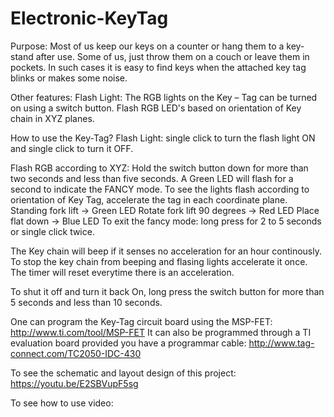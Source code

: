 # Electronic-KeyTag
Purpose: Most of us keep our keys on a counter or hang them to a key-stand after use. Some of us, just throw them on a couch or leave them in pockets. In such cases it is easy to find keys when the attached key tag blinks or makes some noise.
 
 Other features: 
 Flash Light: The RGB lights on the Key – Tag can be turned on using a switch button.
 Flash RGB LED's based on orientation of Key chain in XYZ planes.
 
 How to use the Key-Tag?
 Flash Light: single click to turn the flash light ON and single click to turn it OFF.
 
 Flash RGB according to XYZ: Hold the switch button down for more than two seconds and less than five seconds. 
 A Green LED will flash for a second to indicate the FANCY mode. 
 To see the lights flash according to orientation of Key Tag, accelerate the tag in each coordinate plane. 
 Standing fork lift -> Green LED
 Rotate fork lift 90 degrees -> Red LED
 Place flat down -> Blue LED
 To exit the fancy mode: long press for 2 to 5 seconds or single click twice.
 
 The Key chain will beep if it senses no acceleration for an hour continously. To stop the key chain from beeping and flasing lights  accelerate it once. The timer will reset everytime there is an acceleration.
 
 To shut it off and turn it back On, long press the switch button for more than 5 seconds and less than 10 seconds.
 
 One can program the Key-Tag circuit board using the MSP-FET: http://www.ti.com/tool/MSP-FET
 It can also be programmed through a TI evaluation board provided you have a programmar cable: http://www.tag-connect.com/TC2050-IDC-430
 
 To see the schematic and layout design of this project: https://youtu.be/E2SBVupF5sg
 
 To see how to use video: 
 

  
